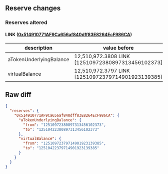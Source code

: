 ## Reserve changes

### Reserves altered

#### LINK ([0x514910771AF9Ca656af840dff83E8264EcF986CA](https://etherscan.io/address/0x514910771AF9Ca656af840dff83E8264EcF986CA))

| description | value before | value after |
| --- | --- | --- |
| aTokenUnderlyingBalance | 12,510,972.3808 LINK [12510972380897313456102373] | 12,510,422.3808 LINK [12510422380897313456102373] |
| virtualBalance | 12,510,972.3797 LINK [12510972379714901923139385] | 12,510,422.3797 LINK [12510422379714901923139385] |


## Raw diff

```json
{
  "reserves": {
    "0x514910771AF9Ca656af840dff83E8264EcF986CA": {
      "aTokenUnderlyingBalance": {
        "from": "12510972380897313456102373",
        "to": "12510422380897313456102373"
      },
      "virtualBalance": {
        "from": "12510972379714901923139385",
        "to": "12510422379714901923139385"
      }
    }
  }
}
```